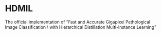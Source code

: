 # HDMIL
The official implementation of "Fast and Accurate Gigapixel Pathological Image Classification \\ with Hierarchical Distillation Multi-Instance Learning"
